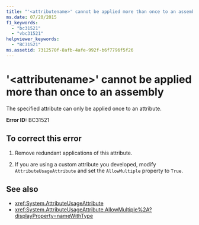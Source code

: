 ```yaml
---
title: "'<attributename>' cannot be applied more than once to an assembly"
ms.date: 07/20/2015
f1_keywords: 
  - "bc31521"
  - "vbc31521"
helpviewer_keywords: 
  - "BC31521"
ms.assetid: 7312570f-8afb-4afe-992f-b6f7796f5f26
---
```

# '\<attributename>' cannot be applied more than once to an assembly
The specified attribute can only be applied once to an attribute.  
  
 **Error ID:** BC31521  
  
## To correct this error  
  
1.  Remove redundant applications of this attribute.  
  
2.  If you are using a custom attribute you developed, modify `AttributeUsageAttribute` and set the `AllowMultiple` property to `True`.  
  
## See also
- <xref:System.AttributeUsageAttribute>
- <xref:System.AttributeUsageAttribute.AllowMultiple%2A?displayProperty=nameWithType>
